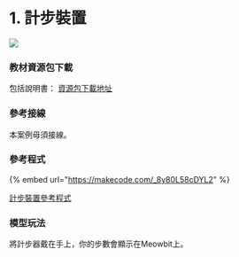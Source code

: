 # 1. 計步裝置

![](https://kittenbothk.readthedocs.io/en/latest/\_images/step1.jpg)

### 教材資源包下載

包括說明書： [資源包下載地址](https://drive.google.com/drive/folders/16T0mfS0QbxXfHf4GvNz62Xd2x8dvOq4m?usp=sharing)

### 參考接線

本案例毋須接線。

### 參考程式

{% embed url="https://makecode.com/_8y80L58cDYL2" %}

[計步裝置參考程式](https://makecode.com/\_8y80L58cDYL2)

### 模型玩法

將計步器戴在手上，你的步數會顯示在Meowbit上。
